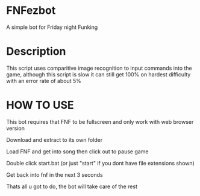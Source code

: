 # FNFezbot
A simple bot for Friday night Funking

# Description
This script uses comparitive image recognition to input commands into the game, although this script is slow it can still get 100% on hardest difficulty with an 
error rate of about 5%

# HOW TO USE

This bot requires that FNF to be fullscreen and only work with web browser version

Download and extract to its own folder

Load FNF and get into song then click out to pause game

Double click start.bat (or just "start" if you dont have file extensions shown)

Get back into fnf in the next 3 seconds

Thats all u got to do, the bot will take care of the rest
